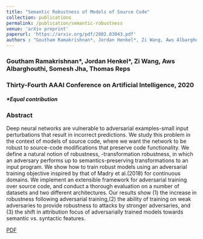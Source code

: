```yaml
---
title: "Semantic Robustness of Models of Source Code"
collection: publications
permalink: /publication/semantic-robustness
venue: 'arXiv preprint'
paperurl: 'https://arxiv.org/pdf/2002.03043.pdf'
authors : "Goutham Ramakrishnan*, Jordan Henkel*, Zi Wang, Aws Albarghouthi, Somesh Jha, Thomas Reps" 
---
```

### Goutham Ramakrishnan\*, Jordan Henkel\*, Zi Wang, Aws Albarghouthi, Somesh Jha, Thomas Reps
### Thirty-Fourth AAAI Conference on Artificial Intelligence, 2020
##### \*Equal contribution

### Abstract
Deep neural networks are vulnerable to adversarial examples-small input perturbations that result in incorrect predictions. We study this problem in the context of models of source code, where we want the network to be robust to source-code modifications that preserve code functionality. We define a natural notion of robustness, -transformation robustness, in which an adversary performs up to  semantics-preserving transformations to an input program. We show how to train robust models using an adversarial training objective inspired by that of Madry et al.(2018) for continuous domains.
We implement an extensible framework for adversarial training over source code, and conduct a thorough evaluation on a number of datasets and two different architectures. Our results show (1) the increase in robustness following adversarial training,(2) the ability of training on weak adversaries to provide robustness to attacks by stronger adversaries, and (3) the shift in attribution focus of adversarially trained models towards semantic vs. syntactic features.

[PDF](https://arxiv.org/pdf/2002.03043.pdf)
